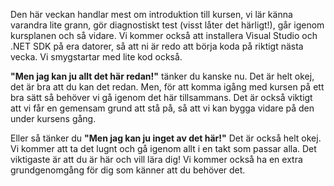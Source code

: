 Den här veckan handlar mest om introduktion till kursen, vi lär känna varandra lite grann, gör diagnostiskt test (visst låter det härligt!), går igenom kursplanen och så vidare. Vi kommer också att installera Visual Studio och .NET SDK på era datorer, så att ni är redo att börja koda på riktigt nästa vecka. Vi smygstartar med lite kod också.

**"Men jag kan ju allt det här redan!"** tänker du kanske nu. Det är helt okej, det är bra att du kan det redan. Men, för att komma igång med kursen på ett bra sätt så behöver vi gå igenom det här tillsammans. Det är också viktigt att vi får en gemensam grund att stå på, så att vi kan bygga vidare på den under kursens gång.

Eller så tänker du **"Men jag kan ju inget av det här!"** Det är också helt okej. Vi kommer att ta det lugnt och gå igenom allt i en takt som passar alla. Det viktigaste är att du är här och vill lära dig! Vi kommer också ha en extra grundgenomgång för dig som känner att du behöver det.
